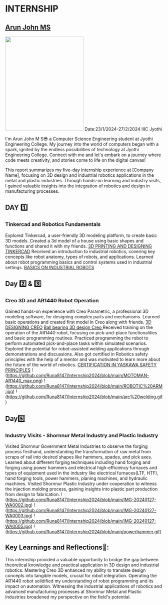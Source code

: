 # INTERNSHIP
## [Arun John MS](https://github.com/Runa8147)
<img src=https://github.com/Runa8147/Internship2024/blob/main/arunph.jpg width="250" height="300">
Date:23/1/2024-27/2/2024
IIIC Jyothi

I'm Arun John M S😎 a Computer Science Engineering student at Jyothi Engineering College.
My journey into the world of computers began with a spark, ignited by the endless possibilities of technology at Jyothi Engineering College. Connect with me and let's embark on a journey where code meets creativity, and stories come to life on the digital canvas!

This report summarizes my five-day internship experience at [Company Name], focusing on 3D design and industrial robotics applications in the metal and plastic industries. Through hands-on learning and industry visits, I gained valuable insights into the integration of robotics and design in manufacturing processes.

## DAY 1️⃣
### Tinkercad and Robotics Fundamentals
Explored Tinkercad, a user-friendly 3D modeling platform, to create basic 3D models.
Created a 3d model of a house using basic shapes and functions and shared it with my friends. 
[3D PRINTING AND DESIGNING TINKERCAD](https://github.com/Runa8147/Internship2024/blob/main/house3d.png)
Received an introduction to industrial robotics, covering key concepts like robot anatomy, types of robots, and applications.
Learned about robot programming basics and control systems used in industrial settings.
[BASICS ON INDUSTRIAL ROBOTS](https://github.com/Runa8147/Internship2024/blob/main/ROBOTIC%20ARM.jpg)

## Day 2️⃣ & 3️⃣
### Creo 3D and AR1440 Robot Operation
Gained hands-on experience with Creo Parametric, a professional 3D modeling software, for designing complex parts and mechanisms.
Learned basic operations and created first model in Creo along with friends.
[3D DESIGNING CREO](https://github.com/Runa8147/Internship2024/blob/main/CREO.jpg)
[Ball bearing 3D design Creo ](https://github.com/Runa8147/Internship2024/blob/main/WhatsApp%20Image%202024-01-26%20at%2022.12.49_652d1f95.jpg)
Received training on the operation of the AR1440 robot, focusing on pick-and-place functionalities and basic programming routines.
Practiced programming the robot to perform automated pick-and-place tasks within simulated scenarios.
Explored the potential for robot-assisted welding applications through demonstrations and discussions.
Also got certified in Robotics safety principles with the help of a mentor and was motivated to learn more about the future of the world of robotics.
[CERTIFICATION IN YASKAWA SAFETY PRINCIPLES](https://github.com/Runa8147/Internship2024/blob/main/MTEC%20CertificateAbsorbFields-1.pdf)
!(https://github.com/Runa8147/Internship2024/blob/main/MOTOMAN-AR1440_max.png)
!(https://github.com/Runa8147/Internship2024/blob/main/ROBOTIC%20ARM.jpg)
!(https://github.com/Runa8147/Internship2024/blob/main/arc%20welding.gif)

## Day5️⃣
### Industry Visits - Shornnur Metal Industry and Plastic Industry
Visited Shornnur Government Metal Industries to observe the forging process firsthand, understanding the transformation of raw metal from scraps of rail into desired shapes like hammers, spades, and pick axes.
Learned about different forging techniques including hand forging and forging using power hammers and electrical high-efficiency furnaces and types of equipment used in the industry like electrical furnaces(LTF, HTF), hand forging tools, power hammers, planing machines, and hydraulic machines.
Visited Shornnur Plastic Industry under cooperation to witness the injection molding process, gaining insights into plastic part production from design to fabrication.
!(https://github.com/Runa8147/Internship2024/blob/main/IMG-20240127-WA0002.jpg)
!(https://github.com/Runa8147/Internship2024/blob/main/IMG-20240127-WA0003.jpg)
!(https://github.com/Runa8147/Internship2024/blob/main/IMG-20240127-WA0005.jpg)
!(https://github.com/Runa8147/Internship2024/blob/main/powerhammer.gif)



## Key Learnings and Reflections📝:
This internship provided a valuable opportunity to bridge the gap between theoretical knowledge and practical application in 3D design and industrial robotics.
Mastering Creo 3D enhanced my ability to translate design concepts into tangible models, crucial for robot integration.
Operating the AR1440 robot solidified my understanding of robot programming and its impact on automation.
Witnessing the industrial applications of robotics and advanced manufacturing processes at Shornnur Metal and Plastic Industries broadened my perspective on the field's potential.
